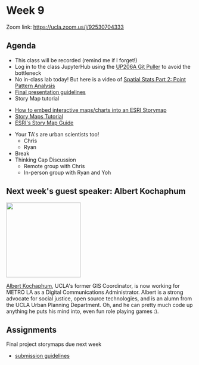 # Week 9

Zoom link: https://ucla.zoom.us/j/92530704333

## Agenda

*   This class will be recorded (remind me if I forget!)
*   Log in to the class JupyterHub using the [UP206A Git Puller](https://jupyter.idre.ucla.edu/hub/user-redirect/git-pull?repo=https%3A%2F%2Fgithub.com%2Fyohman%2F22W-UP206A&urlpath=lab%2Ftree%2F22W-UP206A%2F&branch=master) to avoid the bottleneck
*   No in-class lab today! But here is a video of [Spatial Stats Part 2: Point Pattern Analysis](https://youtu.be/agOSL7cgrL4)  
*   [Final presentation guidelines](https://github.com/yohman/22W-UP206A/blob/master/Midterm%20and%20Finals/readme.md#final-project-30-of-your-final-grade)
*   Story Map tutorial
   - [How to embed interactive maps/charts into an ESRI Storymap](W09-Publishing%20interactive%20visualizations.ipynb)
   - [Story Maps Tutorial](https://ucladataguides.readthedocs.io/en/latest/presenting_data/storymaps.html)
   - [ESRI's Story Map Guide](https://storymaps.arcgis.com/stories/429bc4eed5f145109e603c9711a33407)

*   Your TA's are urban scientists too!
    * Chris
    * Ryan
*   Break
*   Thinking Cap Discussion
    * Remote group with Chris
    * In-person group with Ryan and Yoh

## Next week's guest speaker: Albert Kochaphum

<img src="https://idre.ucla.edu/wp-content/uploads/2014/09/Albert-Kochaphum.jpg" width=200>

[Albert Kochaphum](https://www.linkedin.com/in/albertkun/), UCLA's former GIS Coordinator, is now working for METRO LA as a Digital Communications Administrator. Albert is a strong advocate for social justice, open source technologies, and is an alumn from the UCLA Urban Planning Department. Oh, and he can pretty much code up anything he puts his mind into, even fun role playing games :). 

## Assignments

Final project storymaps due next week
- [submission guidelines](https://github.com/yohman/22W-UP206A/blob/master/Midterm%20and%20Finals/readme.md#final-project-30-of-your-final-grade)
